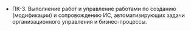 - ПК-3. Выполнение работ и управление работами по созданию (модификации)
 и сопровождению ИС, автоматизирующих задачи организационного 
 управления и бизнес-процессы.
